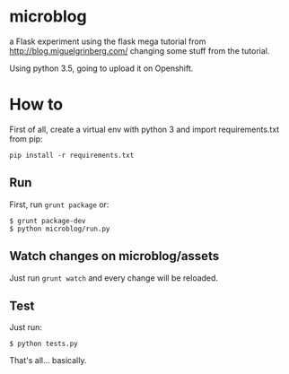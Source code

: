 # microblog

a Flask experiment using the flask mega tutorial from http://blog.miguelgrinberg.com/ changing some stuff from the tutorial.

Using python 3.5, going to upload it on Openshift.

# How to

First of all, create a virtual env with python 3 and import requirements.txt from pip:

    pip install -r requirements.txt

## Run
First, run `grunt package` or:

    $ grunt package-dev
    $ python microblog/run.py

## Watch changes on microblog/assets
Just run `grunt watch` and every change will be reloaded.

## Test
Just run:

    $ python tests.py

That's all... basically.